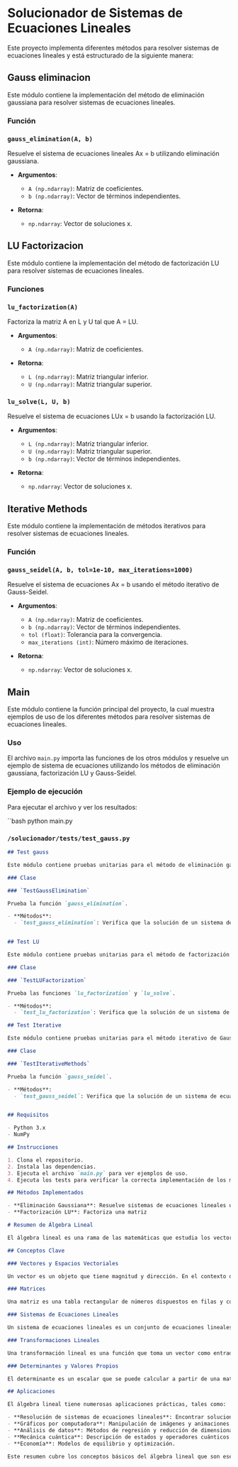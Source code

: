# Solucionador de Sistemas de Ecuaciones Lineales

Este proyecto implementa diferentes métodos para resolver sistemas de ecuaciones lineales y está estructurado de la siguiente manera:


## Gauss eliminacion

Este módulo contiene la implementación del método de eliminación gaussiana para resolver sistemas de ecuaciones lineales.

### Función

### `gauss_elimination(A, b)`

Resuelve el sistema de ecuaciones lineales Ax = b utilizando eliminación gaussiana.

- **Argumentos**:
  - `A (np.ndarray)`: Matriz de coeficientes.
  - `b (np.ndarray)`: Vector de términos independientes.

- **Retorna**:
  - `np.ndarray`: Vector de soluciones x.

## LU Factorizacion

Este módulo contiene la implementación del método de factorización LU para resolver sistemas de ecuaciones lineales.

### Funciones

### `lu_factorization(A)`

Factoriza la matriz A en L y U tal que A = LU.

- **Argumentos**:
  - `A (np.ndarray)`: Matriz de coeficientes.

- **Retorna**:
  - `L (np.ndarray)`: Matriz triangular inferior.
  - `U (np.ndarray)`: Matriz triangular superior.

### `lu_solve(L, U, b)`

Resuelve el sistema de ecuaciones LUx = b usando la factorización LU.

- **Argumentos**:
  - `L (np.ndarray)`: Matriz triangular inferior.
  - `U (np.ndarray)`: Matriz triangular superior.
  - `b (np.ndarray)`: Vector de términos independientes.

- **Retorna**:
  - `np.ndarray`: Vector de soluciones x.

## Iterative Methods

Este módulo contiene la implementación de métodos iterativos para resolver sistemas de ecuaciones lineales.

### Función

### `gauss_seidel(A, b, tol=1e-10, max_iterations=1000)`

Resuelve el sistema de ecuaciones Ax = b usando el método iterativo de Gauss-Seidel.

- **Argumentos**:
  - `A (np.ndarray)`: Matriz de coeficientes.
  - `b (np.ndarray)`: Vector de términos independientes.
  - `tol (float)`: Tolerancia para la convergencia.
  - `max_iterations (int)`: Número máximo de iteraciones.

- **Retorna**:
  - `np.ndarray`: Vector de soluciones x.

## Main

Este módulo contiene la función principal del proyecto, la cual muestra ejemplos de uso de los diferentes métodos para resolver sistemas de ecuaciones lineales.

### Uso

El archivo `main.py` importa las funciones de los otros módulos y resuelve un ejemplo de sistema de ecuaciones utilizando los métodos de eliminación gaussiana, factorización LU y Gauss-Seidel.

### Ejemplo de ejecución

Para ejecutar el archivo y ver los resultados:

``bash
python main.py


### `/solucionador/tests/test_gauss.py`

```markdown
## Test gauss

Este módulo contiene pruebas unitarias para el método de eliminación gaussiana.

### Clase

### `TestGaussElimination`

Prueba la función `gauss_elimination`.

- **Métodos**:
  - `test_gauss_elimination`: Verifica que la solución de un sistema de ecuaciones utilizando eliminación gaussiana es correcta.


## Test LU

Este módulo contiene pruebas unitarias para el método de factorización LU.

### Clase

### `TestLUFactorization`

Prueba las funciones `lu_factorization` y `lu_solve`.

- **Métodos**:
  - `test_lu_factorization`: Verifica que la solución de un sistema de ecuaciones utilizando factorización LU es correcta.

## Test Iterative

Este módulo contiene pruebas unitarias para el método iterativo de Gauss-Seidel.

### Clase

### `TestIterativeMethods`

Prueba la función `gauss_seidel`.

- **Métodos**:
  - `test_gauss_seidel`: Verifica que la solución de un sistema de ecuaciones utilizando Gauss-Seidel es correcta.


## Requisitos

- Python 3.x
- NumPy

## Instrucciones

1. Clona el repositorio.
2. Instala las dependencias.
3. Ejecuta el archivo `main.py` para ver ejemplos de uso.
4. Ejecuta los tests para verificar la correcta implementación de los métodos.

## Métodos Implementados

- **Eliminación Gaussiana**: Resuelve sistemas de ecuaciones lineales usando eliminación gaussiana.
- **Factorización LU**: Factoriza una matriz

# Resumen de Álgebra Lineal

El álgebra lineal es una rama de las matemáticas que estudia los vectores, las matrices y las transformaciones lineales. Es fundamental en muchas áreas de las matemáticas y la ciencia aplicada, incluyendo la ingeniería, la física, la economía y la informática.

## Conceptos Clave

### Vectores y Espacios Vectoriales

Un vector es un objeto que tiene magnitud y dirección. En el contexto del álgebra lineal, los vectores se representan como elementos de un espacio vectorial, que es un conjunto de vectores que pueden sumarse entre sí y multiplicarse por escalares (números).

### Matrices

Una matriz es una tabla rectangular de números dispuestos en filas y columnas. Las matrices se utilizan para representar sistemas de ecuaciones lineales, transformaciones lineales y muchas otras aplicaciones. Las operaciones básicas con matrices incluyen la suma, la multiplicación y la transposición.

### Sistemas de Ecuaciones Lineales

Un sistema de ecuaciones lineales es un conjunto de ecuaciones lineales que se resuelven simultáneamente. Estos sistemas pueden representarse en forma matricial como Ax = b, donde A es una matriz de coeficientes, x es un vector de incógnitas y b es un vector de términos independientes.

### Transformaciones Lineales

Una transformación lineal es una función que toma un vector como entrada y produce otro vector como salida, preservando la operación de suma y multiplicación por escalares. Las transformaciones lineales se pueden representar mediante matrices.

### Determinantes y Valores Propios

El determinante es un escalar que se puede calcular a partir de una matriz cuadrada y proporciona información sobre las propiedades de la matriz, como si es invertible. Los valores propios y los vectores propios son conceptos que describen cómo las transformaciones lineales cambian los vectores.

## Aplicaciones

El álgebra lineal tiene numerosas aplicaciones prácticas, tales como:

- **Resolución de sistemas de ecuaciones lineales**: Encontrar soluciones para sistemas de ecuaciones en ingeniería y ciencias.
- **Gráficos por computadora**: Manipulación de imágenes y animaciones.
- **Análisis de datos**: Métodos de regresión y reducción de dimensionalidad.
- **Mecánica cuántica**: Descripción de estados y operadores cuánticos.
- **Economía**: Modelos de equilibrio y optimización.

Este resumen cubre los conceptos básicos del álgebra lineal que son esenciales para comprender y utilizar los métodos implementados en este proyecto.
